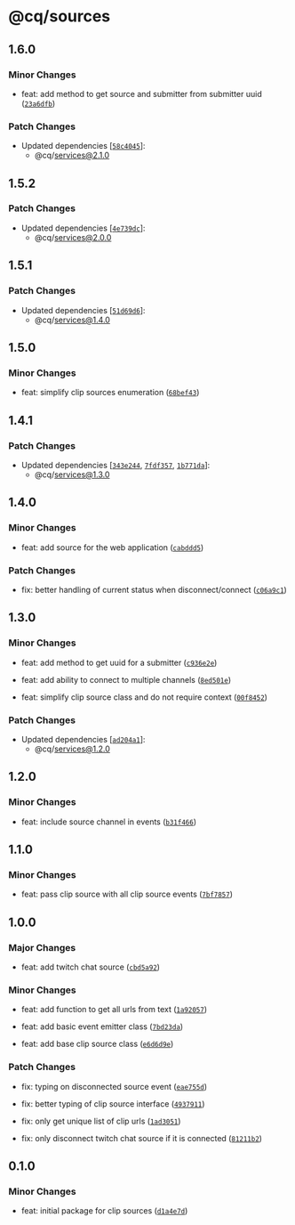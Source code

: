 # @cq/sources

## 1.6.0

### Minor Changes

- feat: add method to get source and submitter from submitter uuid ([`23a6dfb`](https://github.com/jordanshatford/clip-queue/commit/23a6dfb80785118b58ab7f9b99bedab590d4542d))

### Patch Changes

- Updated dependencies [[`58c4045`](https://github.com/jordanshatford/clip-queue/commit/58c4045c758f3a4c57e1aab9cd200f82ebaec2b4)]:
  - @cq/services@2.1.0

## 1.5.2

### Patch Changes

- Updated dependencies [[`4e739dc`](https://github.com/jordanshatford/clip-queue/commit/4e739dc70b2402189aa94fa7c917cb6c6a0bb3a8)]:
  - @cq/services@2.0.0

## 1.5.1

### Patch Changes

- Updated dependencies [[`51d69d6`](https://github.com/jordanshatford/clip-queue/commit/51d69d6411f6eb77b0e858928ec36c9006424548)]:
  - @cq/services@1.4.0

## 1.5.0

### Minor Changes

- feat: simplify clip sources enumeration ([`68bef43`](https://github.com/jordanshatford/clip-queue/commit/68bef43fb6346fb90ca7098daf7edb5fc308f173))

## 1.4.1

### Patch Changes

- Updated dependencies [[`343e244`](https://github.com/jordanshatford/clip-queue/commit/343e244eceb23601629128f4fde9f45f93af6a3b), [`7fdf357`](https://github.com/jordanshatford/clip-queue/commit/7fdf3570d30bc926db60c451e8f6c1e30b4ecfb7), [`1b771da`](https://github.com/jordanshatford/clip-queue/commit/1b771daef4f5bd54c5be30d32bbc47c1b151131d)]:
  - @cq/services@1.3.0

## 1.4.0

### Minor Changes

- feat: add source for the web application ([`cabddd5`](https://github.com/jordanshatford/clip-queue/commit/cabddd5d35a235178b498e284c5aa82fc4aea537))

### Patch Changes

- fix: better handling of current status when disconnect/connect ([`c06a9c1`](https://github.com/jordanshatford/clip-queue/commit/c06a9c1bdcddb3f1fa137ac69031126f123b1f70))

## 1.3.0

### Minor Changes

- feat: add method to get uuid for a submitter ([`c936e2e`](https://github.com/jordanshatford/clip-queue/commit/c936e2e60781057922b6d42e21f1b38214ce84a6))

- feat: add ability to connect to multiple channels ([`8ed501e`](https://github.com/jordanshatford/clip-queue/commit/8ed501e9c197e39ef761c2a80e5711be809b3eac))

- feat: simplify clip source class and do not require context ([`00f8452`](https://github.com/jordanshatford/clip-queue/commit/00f8452d22dbcc303a7593eb6659f4dd0ac94fd9))

### Patch Changes

- Updated dependencies [[`ad204a1`](https://github.com/jordanshatford/clip-queue/commit/ad204a1f4de8a0e6557dd333914533b37c5432da)]:
  - @cq/services@1.2.0

## 1.2.0

### Minor Changes

- feat: include source channel in events ([`b31f466`](https://github.com/jordanshatford/clip-queue/commit/b31f46621bd34ea859bc9e057e36b95716530aa0))

## 1.1.0

### Minor Changes

- feat: pass clip source with all clip source events ([`7bf7857`](https://github.com/jordanshatford/clip-queue/commit/7bf78574b19f5fb0b2e1f70367b89a865a9eb97c))

## 1.0.0

### Major Changes

- feat: add twitch chat source ([`cbd5a92`](https://github.com/jordanshatford/clip-queue/commit/cbd5a922c5e29f06f2c9cdcc512975ff39dd31b4))

### Minor Changes

- feat: add function to get all urls from text ([`1a92057`](https://github.com/jordanshatford/clip-queue/commit/1a920573cf96cb32542078ba0ad96684d21a63a8))

- feat: add basic event emitter class ([`7bd23da`](https://github.com/jordanshatford/clip-queue/commit/7bd23da6e1f7fd79318f3287609637027bd91588))

- feat: add base clip source class ([`e6d6d9e`](https://github.com/jordanshatford/clip-queue/commit/e6d6d9e9a991b7fc49ef581ec71f50ccae28ad21))

### Patch Changes

- fix: typing on disconnected source event ([`eae755d`](https://github.com/jordanshatford/clip-queue/commit/eae755d581a03621089bee7f4be3d1d2e7ad5a71))

- fix: better typing of clip source interface ([`4937911`](https://github.com/jordanshatford/clip-queue/commit/4937911fb66a0ddbcf7b4698457099a50e8ed500))

- fix: only get unique list of clip urls ([`1ad3051`](https://github.com/jordanshatford/clip-queue/commit/1ad30518f1cd6ef3770694d53eb0561e7bca54fe))

- fix: only disconnect twitch chat source if it is connected ([`81211b2`](https://github.com/jordanshatford/clip-queue/commit/81211b2a6d9d07b5e6f9ff3f3ed3d2ce67569d95))

## 0.1.0

### Minor Changes

- feat: initial package for clip sources ([`d1a4e7d`](https://github.com/jordanshatford/clip-queue/commit/d1a4e7df609f8a77ed53b2cf774edefb5c659550))
